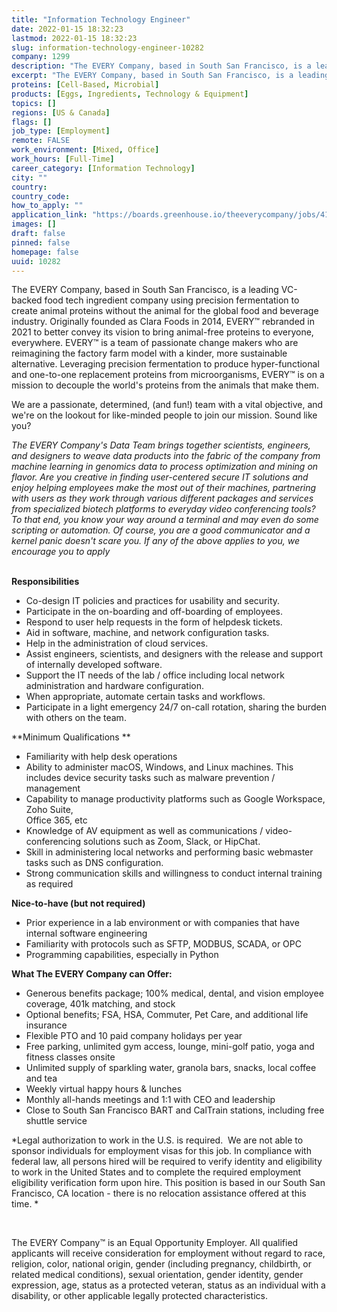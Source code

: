```yaml
---
title: "Information Technology Engineer"
date: 2022-01-15 18:32:23
lastmod: 2022-01-15 18:32:23
slug: information-technology-engineer-10282
company: 1299
description: "The EVERY Company, based in South San Francisco, is a leading VC-backed food tech ingredient company using precision fermentation to create animal proteins without the animal for the global food and beverage industry. Originally founded as Clara Foods in 2014, EVERY™ rebranded in 2021 to better convey its vision to bring animal-free proteins to everyone, everywhere. EVERY™ is a team of passionate change makers who are reimagining the factory farm model with a kinder, more sustainable alternative."
excerpt: "The EVERY Company, based in South San Francisco, is a leading VC-backed food tech ingredient company using precision fermentation to create animal proteins without the animal for the global food and beverage industry. Originally founded as Clara Foods in 2014, EVERY™ rebranded in 2021 to better convey its vision to bring animal-free proteins to everyone, everywhere. EVERY™ is a team of passionate change makers who are reimagining the factory farm model with a kinder, more sustainable alternative."
proteins: [Cell-Based, Microbial]
products: [Eggs, Ingredients, Technology & Equipment]
topics: []
regions: [US & Canada]
flags: []
job_type: [Employment]
remote: FALSE
work_environment: [Mixed, Office]
work_hours: [Full-Time]
career_category: [Information Technology]
city: ""
country: 
country_code: 
how_to_apply: ""
application_link: "https://boards.greenhouse.io/theeverycompany/jobs/4169019004"
images: []
draft: false
pinned: false
homepage: false
uuid: 10282
---
```

The EVERY Company, based in South San Francisco, is a leading VC-backed
food tech ingredient company using precision fermentation to create
animal proteins without the animal for the global food and beverage
industry. Originally founded as Clara Foods in 2014, EVERY™ rebranded in
2021 to better convey its vision to bring animal-free proteins to
everyone, everywhere. EVERY™ is a team of passionate change makers who
are reimagining the factory farm model with a kinder, more sustainable
alternative. Leveraging precision fermentation to produce
hyper-functional and one-to-one replacement proteins from
microorganisms, EVERY™ is on a mission to decouple the world's proteins
from the animals that make them.

We are a passionate, determined, (and fun!) team with a vital objective,
and we\'re on the lookout for like-minded people to join our mission.
Sound like you?

*The EVERY Company\'s Data Team brings together scientists, engineers,
and designers to weave data products into the fabric of the company from
machine learning in genomics data to process optimization and mining on
flavor. Are you creative in finding user-centered secure IT solutions
and enjoy helping employees make the most out of their machines,
partnering with users as they work through various different packages
and services from specialized biotech platforms to everyday video
conferencing tools? To that end, you know your way around a terminal and
may even do some scripting or automation. Of course, you are a good
communicator and a kernel panic doesn't scare you. If any of the above
applies to you, we encourage you to apply*\
 

**Responsibilities**

-   Co-design IT policies and practices for usability and security.
-   Participate in the on-boarding and off-boarding of employees.
-   Respond to user help requests in the form of helpdesk tickets.
-   Aid in software, machine, and network configuration tasks.
-   Help in the administration of cloud services.
-   Assist engineers, scientists, and designers with the release and
    support of internally developed software.
-   Support the IT needs of the lab / office including local network
    administration and hardware configuration.
-   When appropriate, automate certain tasks and workflows.
-   Participate in a light emergency 24/7 on-call rotation, sharing the
    burden with others on the team.

**Minimum Qualifications **

-   Familiarity with help desk operations
-   Ability to administer macOS, Windows, and Linux machines. This
    includes device security tasks such as malware prevention /
    management
-   Capability to manage productivity platforms such as Google
    Workspace, Zoho Suite,\
    Office 365, etc
-   Knowledge of AV equipment as well as communications /
    video-conferencing solutions such as Zoom, Slack, or HipChat.
-   Skill in administering local networks and performing basic webmaster
    tasks such as DNS configuration. 
-   Strong communication skills and willingness to conduct internal
    training as required

**Nice-to-have (but not required)**

-   Prior experience in a lab environment or with companies that have
    internal software engineering
-   Familiarity with protocols such as SFTP, MODBUS, SCADA, or OPC 
-   Programming capabilities, especially in Python

**What The EVERY Company can Offer:**

-   Generous benefits package; 100% medical, dental, and vision employee
    coverage, 401k matching, and stock
-   Optional benefits; FSA, HSA, Commuter, Pet Care, and additional life
    insurance
-   Flexible PTO and 10 paid company holidays per year
-   Free parking, unlimited gym access, lounge, mini-golf patio, yoga
    and fitness classes onsite
-   Unlimited supply of sparkling water, granola bars, snacks, local
    coffee and tea
-   Weekly virtual happy hours & lunches
-   Monthly all-hands meetings and 1:1 with CEO and leadership
-   Close to South San Francisco BART and CalTrain stations, including
    free shuttle service

*Legal authorization to work in the U.S. is required.  We are not able
to sponsor individuals for employment visas for this job. In compliance
with federal law, all persons hired will be required to verify identity
and eligibility to work in the United States and to complete the
required employment eligibility verification form upon hire. This
position is based in our South San Francisco, CA location - there is no
relocation assistance offered at this time. *

 

The EVERY Company™ is an Equal Opportunity Employer. All qualified
applicants will receive consideration for employment without regard to
race, religion, color, national origin, gender (including pregnancy,
childbirth, or related medical conditions), sexual orientation, gender
identity, gender expression, age, status as a protected veteran, status
as an individual with a disability, or other applicable legally
protected characteristics.
